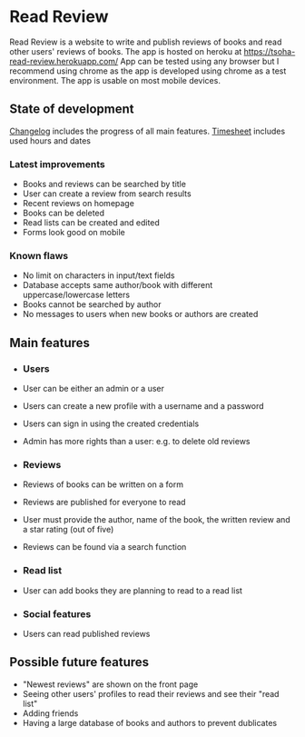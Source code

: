 # Read Review

 Read Review is a website to write and publish reviews of books and read other users' reviews of books.
 The app is hosted on heroku at https://tsoha-read-review.herokuapp.com/
 App can be tested using any browser but I recommend using chrome as the app is developed using chrome as a test environment.
 The app is usable on most mobile devices.

## State of development
[Changelog](https://github.com/evahteri/Read-Review/blob/main/documentation/changelog.md) includes the progress of all main features.
[Timesheet](https://github.com/evahteri/Read-Review/blob/main/documentation/timesheet.md) includes used hours and dates


### Latest improvements
 - Books and reviews can be searched by title
 - User can create a review from search results
 - Recent reviews on homepage
 - Books can be deleted
 - Read lists can be created and edited
 - Forms look good on mobile

 ### Known flaws
 - No limit on characters in input/text fields
 - Database accepts same author/book with different uppercase/lowercase letters
 - Books cannot be searched by author
 - No messages to users when new books or authors are created

## Main features

 - ### Users
 - User can be either an admin or a user
 - Users can create a new profile with a username and a password
 - Users can sign in using the created credentials
 - Admin has more rights than a user: e.g. to delete old reviews 
 
 - ### Reviews
 - Reviews of books can be written on a form
 - Reviews are published for everyone to read
 - User must provide the author, name of the book, the written review and a star rating (out of five)
 - Reviews can be found via a search function
 
 - ### Read list
 - User can add books they are planning to read to a read list
 
 - ### Social features
 - Users can read published reviews
 
 ## Possible future features
 - "Newest reviews" are shown on the front page
 - Seeing other users' profiles to read their reviews and see their "read list"
 - Adding friends
 - Having a large database of books and authors to prevent dublicates
